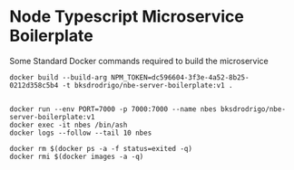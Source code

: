 # Node Typescript Microservice Boilerplate

Some Standard Docker commands required to build the microservice
```
docker build --build-arg NPM_TOKEN=dc596604-3f3e-4a52-8b25-0212d358c5b4 -t bksdrodrigo/nbe-server-boilerplate:v1 .


docker run --env PORT=7000 -p 7000:7000 --name nbes bksdrodrigo/nbe-server-boilerplate:v1
docker exec -it nbes /bin/ash
docker logs --follow --tail 10 nbes

docker rm $(docker ps -a -f status=exited -q)
docker rmi $(docker images -a -q)
```
